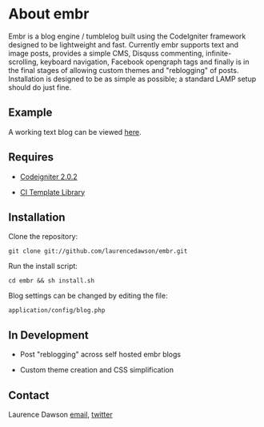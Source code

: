 # About embr

Embr is a blog engine / tumblelog built using the CodeIgniter framework designed to be lightweight and fast. Currently embr supports text and image posts, provides a simple CMS, Disquss commenting, infinite-scrolling, keyboard navigation, Facebook opengraph tags and finally is in the final stages of allowing custom themes and "reblogging" of posts. Installation is designed to be as simple as possible; a standard LAMP setup should do just fine. 

## Example

A working text blog can be viewed [here](http://blog.laurencedawson.com/).

## Requires

* [Codeigniter 2.0.2](http://codeigniter.com/download_files/reactor/CodeIgniter_2.0.2.zip)

* [CI Template Library](http://williamsconcepts.com/ci/codeigniter/libraries/template/)

## Installation

Clone the repository:

	git clone git://github.com/laurencedawson/embr.git

Run the install script:

	cd embr && sh install.sh

Blog settings can be changed by editing the file:

	application/config/blog.php

## In Development

- Post "reblogging" across self hosted embr blogs

- Custom theme creation and CSS simplification

## Contact

Laurence Dawson [email](mailto:contact@laurencedawson.com), [twitter](http://twitter.com/#!/loljdawson)